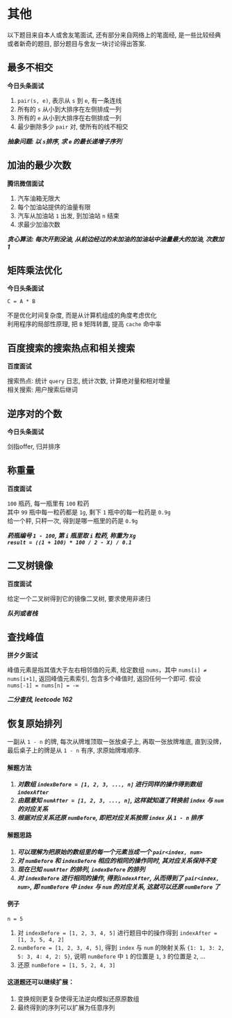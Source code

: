 # 其他

以下题目来自本人或舍友笔面试, 还有部分来自网络上的笔面经, 是一些比较经典或者新奇的题目, 部分题目与舍友一块讨论得出答案. 

## 最多不相交

**今日头条面试** 

1. `pair(s, e)`, 表示从 `s` 到 `e`, 有一条连线
2. 所有的 `s` 从小到大排序在左侧排成一列
3. 所有的 `e` 从小到大排序在右侧排成一列
4. 最少删除多少 `pair` 对, 使所有的线不相交  
 
***抽象问题: 以 `s`排序, 求 `e` 的最长递增子序列***

## 加油的最少次数

**腾讯微信面试**

1. 汽车油箱无限大
2. 每个加油站提供的油量有限
3. 汽车从加油站 `1` 出发, 到加油站 `n` 结束
4. 求最少加油次数

***贪心算法: 每次开到没油, 从前边经过的未加油的加油站中油量最大的加油, 次数加 1***

## 矩阵乘法优化

**今日头条面试**  

`C = A * B`  

不是优化时间复杂度, 而是从计算机组成的角度考虑优化  
利用程序的局部性原理, 把 `B` 矩阵转置, 提高 `cache` 命中率

## 百度搜索的搜索热点和相关搜索

**百度面试**  

搜索热点: 统计 `query` 日志, 统计次数, 计算绝对量和相对增量   
相关搜索: 用户搜索后继词

## 逆序对的个数

**今日头条面试**  
 
剑指offer, 归并排序

## 称重量

**百度面试**  

`100` 瓶药, 每一瓶里有 `100` 粒药  
 其中 `99` 瓶中每一粒药都是 `1g`, 剩下 `1` 瓶中的每一粒药是 `0.9g`   
 给一个秤, 只秤一次, 得到是哪一瓶里的药是 `0.9g`   
 
 ***药瓶编号 `1 - 100`, 第 `i` 瓶里取 `i` 粒药, 称重为 `Xg`***   
 ***`result = ((1 + 100) * 100 / 2 - X) / 0.1`***
 
## 二叉树镜像

**百度面试**

给定一个二叉树得到它的镜像二叉树, 要求使用非递归   

***队列或者栈***

## 查找峰值

**拼夕夕面试**

峰值元素是指其值大于左右相邻值的元素, 给定数组 `nums`，其中 `nums[i] ≠ nums[i+1]`, 返回峰值元素索引, 包含多个峰值时, 返回任何一个即可.
假设 `nums[-1] = nums[n] = -∞`

***二分查找, leetcode 162***

## 恢复原始排列

一副从 `1 - n` 的牌, 每次从牌堆顶取一张放桌子上, 再取一张放牌堆底, 直到没牌，最后桌子上的牌是从 `1 - n` 有序, 求原始牌堆顺序.   

#### 解题方法

1. ***对数组 `indexBefore = [1, 2, 3, ..., n]` 进行同样的操作得到数组 `indexAfter`***
2. ***由题意知 `numAfter = [1, 2, 3, ..., n]`, 这样就知道了转换前 `index` 与 `num` 的对应关系***
3. ***根据对应关系还原 `numBefore`, 即把对应关系按照 `index` 从 `1 - n` 排序***

#### 解题思路

1. ***可以理解为把原始的数组里的每一个元素当成一个 `pair<index, num>`***   
2. ***对 `numBefore` 和 `indexBefore` 相应的相同的操作同时, 其对应关系保持不变***   
3. ***现在已知 `numAfter` 的排列, `indexBefore` 的排列***   
4. ***对 `indexBefore` 进行相同的操作, 得到`indexAfter`, 从而得到了 `pair<index, num>`, 即 `numBefore` 中 `index` 与 `num` 的对应关系, 这就可以还原 `numBefore` 了***

#### 例子
`n = 5`

1. 对 `indexBefore = [1, 2, 3, 4, 5]` 进行题目中的操作得到 `indexAfter = [1, 3, 5, 4, 2]`   
2. `numBefore = [1, 2, 3, 4, 5]`, 得到 `index` 与 `num` 的映射关系 `{1: 1, 3: 2, 5: 3, 4: 4, 2: 5}`, 说明 `numBefore` 中 `1` 的位置是 `1`, `3` 的位置是 `2`, ...   
3. 还原 `numBefore = [1, 5, 2, 4, 3]`

#### 这道题还可以继续扩展：

1. 变换规则更复杂使得无法逆向模拟还原原数组
2. 最终得到的序列可以扩展为任意序列
